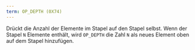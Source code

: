 ```yaml
---
term: OP_DEPTH (0X74)
---
```


Drückt die Anzahl der Elemente im Stapel auf den Stapel selbst. Wenn der Stapel `N` Elemente enthält, wird `OP_DEPTH` die Zahl `N` als neues Element oben auf dem Stapel hinzufügen.